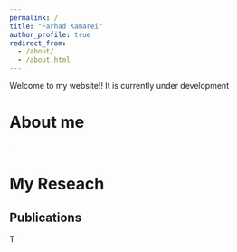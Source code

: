 ```yaml
---
permalink: /
title: "Farhad Kamarei"
author_profile: true
redirect_from: 
  - /about/
  - /about.html
---
```


Welcome to my website!! It is currently under development




About me
======
.

My Reseach
======


Publications
------
T 


